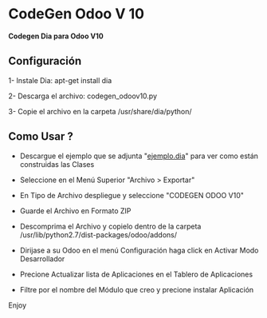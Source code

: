 # CodeGen Odoo V 10
<strong>Codegen Dia para Odoo V10</strong>

<strong>Configuración</strong>
---------------------

1- Instale Dia: apt-get install dia

2- Descarga el archivo: codegen_odoov10.py

3- Copie el archivo en la carpeta /usr/share/dia/python/

<strong>Como Usar ?</strong>
---------------------

* Descargue el ejemplo que se adjunta "<a href="https://github.com/amilianm/codegenodoo/blob/master/ejemplo.dia" target="_blank">ejemplo.dia</a>" para ver como están construidas las Clases

* Seleccione en el Menú Superior "Archivo > Exportar"

* En Tipo de Archivo despliegue y seleccione "CODEGEN ODOO V10"

* Guarde el Archivo en Formato ZIP

* Descomprima el Archivo y copielo dentro de la carpeta /usr/lib/python2.7/dist-packages/odoo/addons/

* Dirijase a su Odoo en el menú Configuración haga click en Activar Modo Desarrollador

* Precione Actualizar lista de Aplicaciones en el Tablero de Aplicaciones

* Filtre por el nombre del Módulo que creo y precione instalar Aplicación

Enjoy
